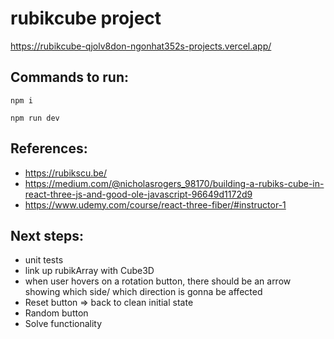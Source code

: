 # rubikcube project

https://rubikcube-qjolv8don-ngonhat352s-projects.vercel.app/

## Commands to run:

```
npm i

npm run dev
```

## References:

- https://rubikscu.be/
- https://medium.com/@nicholasrogers_98170/building-a-rubiks-cube-in-react-three-js-and-good-ole-javascript-96649d1172d9
- https://www.udemy.com/course/react-three-fiber/#instructor-1

## Next steps:

- unit tests
- link up rubikArray with Cube3D
- when user hovers on a rotation button, there should be an arrow showing which side/ which direction is gonna be affected
- Reset button => back to clean initial state
- Random button
- Solve functionality
